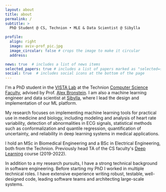 ```yaml
---
layout: about
title: about
permalink: /
subtitle: >
  PhD Student @ CS, Technion • MLE & Data Scientist @ Sibylla

profile:
  align: right
  image: aviv-prof_pic.jpg
  image_circular: false # crops the image to make it circular
  address: 

news: true  # includes a list of news items
selected_papers: true # includes a list of papers marked as "selected={true}"
social: true  # includes social icons at the bottom of the page
---
```


I'm a PhD student in the [VISTA Lab](https://vista.cs.technion.ac.il) at the
Technion [Computer Science Faculty](https://cs.technion.ac.il), advised by
Prof. [Alex Bronstein](https://bron.cs.technion.ac.il). I am also a machine
learning engineer and data scientist at [Sibylla](https://sibylla.ai), where I
lead the design and implementation of our ML platform.

My research focuses on implementing machine learning tools for practical use in
medicine and biology, including modeling and analysis of heart rate
variability, detection of abnormalities in ECG signals, statistical methods
such as conformalization and quantile regression,
quantification of uncertainty, and reliability in deep learning systems in
medical applications.

I hold an MSc in Biomedical Engineering and a BSc in Electrical Engineering,
both from the Technion. Previously head TA of the CS faculty's [Deep
Learning](https://vistalab-technion.github.io/cs236781/semesters/w22/) course
(2019-2022).

In addition to a my research pursuits, I have a strong technical background in
software engineering. Before starting my PhD I worked in multiple technical
roles. I have extensive experience writing robust, testable, well-designed
code, leading software teams and architecting large-scale systems.
